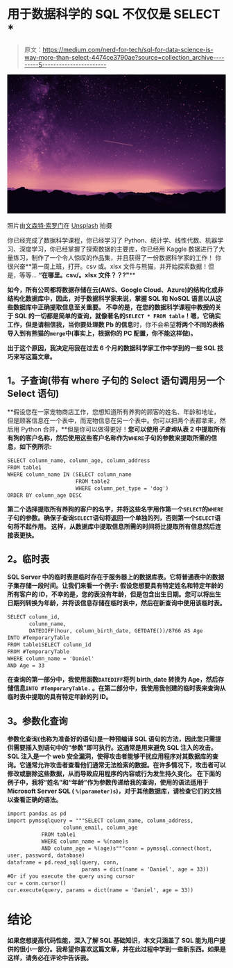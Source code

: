 # 用于数据科学的 SQL 不仅仅是 SELECT *

> 原文：<https://medium.com/nerd-for-tech/sql-for-data-science-is-way-more-than-select-4474ce3790ae?source=collection_archive---------5----------------------->

![](img/894beb11fe69b020c82e80ba3d094b95.png)

照片由[文森特·索罗门](https://unsplash.com/@vincentiu?utm_source=medium&utm_medium=referral)在 [Unsplash](https://unsplash.com?utm_source=medium&utm_medium=referral) 拍摄

你已经完成了数据科学课程，你已经学习了 Python、统计学、线性代数、机器学习、深度学习，你已经掌握了探索数据的主要库，你已经用 Kaggle 数据进行了大量练习，制作了一个令人惊叹的作品集，并且获得了一份数据科学家的工作！
你很兴奋**第一周上班，打开。csv 或。xlsx 文件与熊猫，并开始探索数据！但是，等等…
**“在哪里。csv/。xlsx 文件？？?"****

**如今，所有公司都将数据存储在云(AWS、Google Cloud、Azure)的结构化或非结构化数据库中，因此，对于数据科学家来说，掌握 SQL 和 NoSQL 语言以从这些数据库中正确提取信息至关重要。
不幸的是，在您的数据科学课程中教授的关于 SQL 的一切都是简单的查询，就像著名的`SELECT * FROM table`！嗯，它确实工作，**但是请相信我**，当你要处理数 Pb 的信息**时，你不会希望**将两个不同的表格导入到有熊猫的`merge`中(事实上，根据你的 PC 配置，你不能这样做)。**

**出于这个原因，我决定用我在过去 6 个月的数据科学家工作中学到的一些 SQL 技巧来写这篇文章。**

## ****1。子查询(带有 where 子句的 Select 语句调用另一个 Select 语句)****

**假设您在一家宠物商店工作，您想知道所有养狗的顾客的姓名、年龄和地址，但是顾客信息在一个表中，而宠物信息在另一个表中。你可以把两个表都拿来，然后用 Python 合并，**但是你可以做得更好！**您可以使用*子查询*从表 2 中提取所有有狗的客户名称，然后使用这些客户名称作为`WHERE`子句的参数来提取所需的信息，如下例所示:**

```
SELECT column_name, column_age, column_address
FROM table1
WHERE column_name IN (SELECT column_name
                      FROM table2
                      WHERE column_pet_type = 'dog')
ORDER BY column_age DESC
```

**第二个选择提取所有养狗的客户的名字，并将这些名字用作第一个`SELECT`的`WHERE`子句的参数。确保子查询`SELECT`语句将返回一个单独的列，否则第一个`SELECT`语句将不起作用。
这样，从数据库中提取信息所需的时间将比提取所有信息然后连接表更快。**

## ****2。临时表****

**SQL Server 中的临时表是临时存在于服务器上的数据库表。它将普通表中的数据子集存储一段时间。让我们来看一个例子:
假设您想要具有特定姓名和特定年龄的所有客户的 ID，不幸的是，您的表没有年龄，但是包含出生日期。您可以将出生日期列转换为年龄，并将该信息存储在临时表中，然后在新查询中使用该临时表。**

```
SELECT column_id, 
       column_name, 
       DATEDIFF(hour, column_birth_date, GETDATE())/8766 AS Age
INTO #TemporaryTable
FROM table1SELECT column_id
FROM #TemporaryTable
WHERE column_name = 'Daniel'
AND Age = 33
```

**在查询的第一部分中，我使用函数`DATEDIFF`将列 birth_date 转换为 Age，然后存储信息`INTO #TemporaryTable.` 。在第二部分中，我使用我创建的临时表来查询从临时表中提取的具有特定年龄的列 ID。**

## ****3。参数化查询****

****参数化查询**(也称为准备好的语句)是一种预编译 SQL 语句的方法，因此您只需提供需要插入到语句中的“参数”即可执行。这通常是用来避免 SQL 注入的攻击。
SQL 注入是一个 web 安全漏洞，使得攻击者能够干扰应用程序对其数据库的查询。它通常允许攻击者查看他们通常无法检索的数据。在许多情况下，攻击者可以修改或删除这些数据，从而导致应用程序的内容或行为发生持久变化。
在下面的例子中，我将“姓名”和“年龄”作为参数传递给我的查询，使用的语法适用于 Microsoft Server SQL ( `%(parameter)s`)，对于其他数据库，请检查它们的文档以查看正确的语法。**

```
import pandas as pd
import pymssqlquery = """SELECT column_name, column_address, 
                  column_email, column_age
           FROM table1
           WHERE column_name = %(name)s
           AND column_age = %(age)s"""conn = pymssql.connect(host, user, password, database)
dataframe = pd.read_sql(query, conn, 
                        params = dict(name = 'Daniel', age = 33))
#Or if you execute the query using cursor
cur = conn.cursor()
cur.execute(query, params = dict(name = 'Daniel', age = 33))
```

# **结论**

**如果您想提高代码性能，深入了解 SQL 基础知识，本文只涵盖了 SQL 能为用户提供的很小一部分。我希望你喜欢这篇文章，并在此过程中学到一些新东西。如果是这样，请务必在评论中告诉我。**